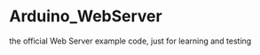 Arduino_WebServer
=================

the official Web Server example code, just for learning and testing
